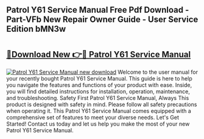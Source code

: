 ## Patrol Y61 Service Manual Free Pdf Download - Part-VFb New Repair Owner Guide - User Service Edition bMN3w

# <h2><a href="http://bc61251.oget.top/?id=Patrol+Y61+Service+Manual">🔗Download New 👉🔴 Patrol Y61 Service Manual</a></h2>

[![Patrol Y61 Service Manual new download](https://i.imgur.com/5g1atiW.png)](http://bc61251.oget.top/?id=Patrol+Y61+Service+Manual)
Welcome to the user manual for your recently bought Patrol Y61 Service Manual. This guide is here to help you navigate the features and functions of your product with ease. Inside, you will find detailed instructions for installation, operation, maintenance, and troubleshooting. Safety First Patrol Y61 Service Manual, Always This product is designed with safety in mind. Please follow all safety precautions when operating it. This Patrol Y61 Service Manual comes equipped with a comprehensive set of features to meet your diverse needs. Let's Get Started! Contact us today and let us help you make the most of your new Patrol Y61 Service Manual.
